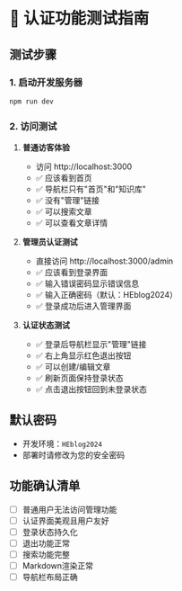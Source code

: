 # 🧪 认证功能测试指南

## 测试步骤

### 1. 启动开发服务器
```bash
npm run dev
```

### 2. 访问测试
1. **普通访客体验**
   - 访问 http://localhost:3000
   - ✅ 应该看到首页
   - ✅ 导航栏只有"首页"和"知识库"
   - ✅ 没有"管理"链接
   - ✅ 可以搜索文章
   - ✅ 可以查看文章详情

2. **管理员认证测试**
   - 直接访问 http://localhost:3000/admin
   - ✅ 应该看到登录界面
   - ✅ 输入错误密码显示错误信息
   - ✅ 输入正确密码（默认：HEblog2024）
   - ✅ 登录成功后进入管理界面

3. **认证状态测试**
   - ✅ 登录后导航栏显示"管理"链接
   - ✅ 右上角显示红色退出按钮
   - ✅ 可以创建/编辑文章
   - ✅ 刷新页面保持登录状态
   - ✅ 点击退出按钮回到未登录状态

## 默认密码
- 开发环境：`HEblog2024`
- 部署时请修改为您的安全密码

## 功能确认清单
- [ ] 普通用户无法访问管理功能
- [ ] 认证界面美观且用户友好
- [ ] 登录状态持久化
- [ ] 退出功能正常
- [ ] 搜索功能完整
- [ ] Markdown渲染正常
- [ ] 导航栏布局正确
